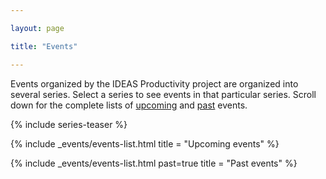 ```yaml
---

layout: page

title: "Events"

---
```

Events organized by the IDEAS Productivity project are organized into several series.  Select a series to see events in that particular series.  Scroll down for the complete lists of [upcoming](#upcoming-events) and [past](#past-events) events.

{% include series-teaser %}

<!-- Event List -->

{% include _events/events-list.html 
    title = "Upcoming events" %}

{% 	include _events/events-list.html past=true 
    title = "Past events" %}
